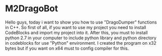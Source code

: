 # M2DragoBot
 Hello guys, today i want to show you how to use "DragoDumper" functions in C++. So first of all, if you want to use my project you need to install CodeBlocks and import my project into it. After this, you must to install python 2.7 in your computer to include python library and python directory in codeblocks for use "Python" environment. I created the program on x32 bytes but if you want on x64 must to config compiler for this.
